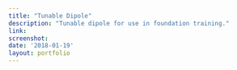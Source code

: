 ```yaml
---
title: "Tunable Dipole"
description: "Tunable dipole for use in foundation training."
link:
screenshot:
date: '2018-01-19'
layout: portfolio
---
```

